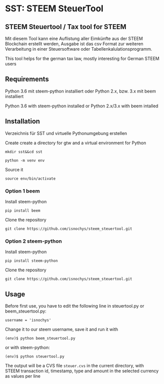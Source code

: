 # SST: STEEM SteuerTool
## STEEM Steuertool / Tax tool for STEEM
Mit diesem Tool kann eine Auflistung aller Eimkünfte aus der STEEM Blockchain erstellt werden, Ausgabe ist das csv Format zur weiteren Verarbeitung in einer Steuersoftware oder Tabellenkalulationsprogramm.

This tool helps for the german tax law, mostly interesting for German STEEM users

## Requirements
Python 3.6 mit steem-python installiert oder Python 2.x, bzw. 3.x mit beem installiert

Python 3.6 with steem-python installed or Python 2.x/3.x with beem intalled

## Installation
Verzeichnis für SST und virtuelle Pythonumgebung erstellen 

Create create a directory for gtw and a virtual environment for Python

``mkdir sst&&cd sst``

``python -m venv env``

Source it

``source env/bin/activate``
### Option 1 beem
Install steem-python

``pip install beem``

Clone the repository

``git clone https://github.com/isnochys/steem_steuertool.git``

### Option 2 steem-python
Install steem-python

``pip install steem-python``

Clone the repository

``git clone https://github.com/isnochys/steem_steuertool.git``

## Usage
Before first use, you have to edit the following line in steuertool.py or beem_steuertool.py:

``username = 'isnochys'``

Change it to our steem username, save it and run it with

``(env)$ python beem_steuertool.py``

or with steem-python:

``(env)$ python steuertool.py``

The output will be a CVS file ``steuer.cvs`` in the current directory, with STEEM transaction id, timestamp, type and amount in the selected currency as values per line
